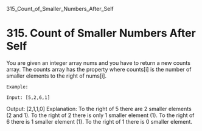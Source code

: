 315_Count_of_Smaller_Numbers_After_Self
# 315. Count of Smaller Numbers After Self

You are given an integer array nums and you have to return a new counts array.
        The counts array has the property where counts[i] is the number of
        smaller elements to the right of nums[i].

    Example:

    Input: [5,2,6,1]
Output: [2,1,1,0]
Explanation:
To the right of 5 there are 2 smaller elements (2 and 1).
To the right of 2 there is only 1 smaller element (1).
To the right of 6 there is 1 smaller element (1).
To the right of 1 there is 0 smaller element.